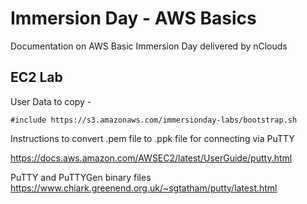 # Immersion Day  - AWS Basics

Documentation on AWS Basic Immersion Day delivered by nClouds


## EC2 Lab

User Data to copy -

`
#include
https://s3.amazonaws.com/immersionday-labs/bootstrap.sh
`

Instructions to convert .pem file to .ppk file for connecting via PuTTY

https://docs.aws.amazon.com/AWSEC2/latest/UserGuide/putty.html

PuTTY and PuTTYGen binary files 
https://www.chiark.greenend.org.uk/~sgtatham/putty/latest.html


